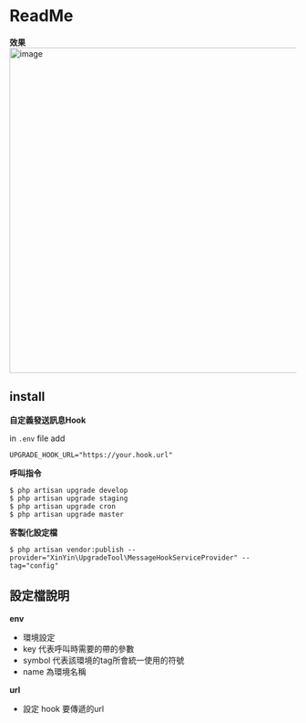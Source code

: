 # ReadMe

**效果**
<img width="570" alt="image" src="https://github.com/user-attachments/assets/82e1faf3-446b-44e9-b2b9-08ffe4563fed" />


**install**
---
**自定義發送訊息Hook**

in `.env` file add
```
UPGRADE_HOOK_URL="https://your.hook.url"
```

**呼叫指令**
```
$ php artisan upgrade develop
$ php artisan upgrade staging
$ php artisan upgrade cron
$ php artisan upgrade master
```

**客製化設定檔**
```
$ php artisan vendor:publish --provider="XinYin\UpgradeTool\MessageHookServiceProvider" --tag="config"
```

## 設定檔說明

**env**
- 環境設定
- key 代表呼叫時需要的帶的參數
- symbol 代表該環境的tag所會統一使用的符號
- name 為環境名稱

**url**
- 設定 hook 要傳遞的url
